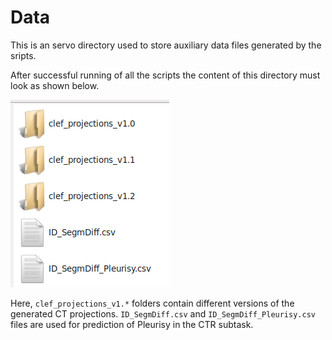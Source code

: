 # Data

This is an servo directory used to store auxiliary data files generated by the sripts.

After successful running of all the scripts the content of this directory must look as shown below.

![Alt text](figs/data_folder_view.png?raw=true "Normal view of this directory")

Here, `clef_projections_v1.*` folders contain different versions of the generated CT projections. 
`ID_SegmDiff.csv` and `ID_SegmDiff_Pleurisy.csv` files are used for prediction of Pleurisy in the CTR subtask.

